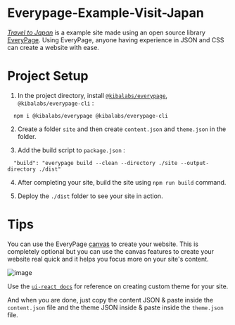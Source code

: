 # Everypage-Example-Visit-Japan
[*Travel to Japan*](https://hardcore-feynman-92bd24.netlify.app/) is a example site made using an open source library [EveryPage](https://www.everypagehq.com/). Using EveryPage, anyone having experience in JSON and CSS can create a website with ease.

# Project Setup
1. In the project directory, install [`@kibalabs/everypage`](https://github.com/kibalabs/everypage), `@kibalabs/everypage-cli` :
```
  npm i @kibalabs/everypage @kibalabs/everypage-cli
```
2. Create a folder `site` and then create `content.json` and `theme.json` in the folder.

3. Add the build script to `package.json` :
```
  "build": "everypage build --clean --directory ./site --output-directory ./dist"
```
4. After completing your site, build the site using `npm run build` command.

5. Deploy the `./dist` folder to see your site in action.

# Tips
You can use the EveryPage [canvas](https://console.everypagehq.com/canvas) to create your website. This is completely optional but you can use the canvas features to create your website real quick and it helps you focus more on your site's content.


![image](https://user-images.githubusercontent.com/42097538/110957197-6725b680-8371-11eb-84e9-61329fe6a531.png)


Use the [`ui-react docs`](https://ui-react-docs.kibalabs.com/) for reference on creating custom theme for your site.

And when you are done, just copy the content JSON & paste inside the `content.json` file and the theme JSON inside & paste inside the `theme.json` file.
